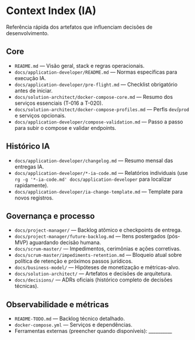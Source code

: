 # Context Index (IA)

Referência rápida dos artefatos que influenciam decisões de desenvolvimento.

## Core
- `README.md` — Visão geral, stack e regras operacionais.
- `docs/application-developer/README.md` — Normas específicas para execução IA.
- `docs/application-developer/pre-flight.md` — Checklist obrigatório antes de iniciar.
- `docs/solution-architect/docker-compose-core.md` — Resumo dos serviços essenciais (T-016 a T-020).
- `docs/solution-architect/docker-compose-profiles.md` — Perfis `dev`/`prod` e serviços opcionais.
- `docs/application-developer/compose-validation.md` — Passo a passo para subir o compose e validar endpoints.

## Histórico IA
- `docs/application-developer/changelog.md` — Resumo mensal das entregas IA.
- `docs/application-developer/*-ia-code.md` — Relatórios individuais (use `rg -g '*-ia-code.md' docs/application-developer` para localizar rapidamente).
- `docs/application-developer/ia-change-template.md` — Template para novos registros.

## Governança e processo
- `docs/project-manager/` — Backlog atômico e checkpoints de entrega.
- `docs/project-manager/future-backlog.md` — Itens postergados (pós-MVP) aguardando decisão humana.
- `docs/scrum-master/` — Impedimentos, cerimônias e ações corretivas.
- `docs/scrum-master/impediments-retention.md` — Bloqueio atual sobre política de retenção e próximos passos jurídicos.
- `docs/business-model/` — Hipóteses de monetização e métricas-alvo.
- `docs/solution-architect/` — Artefatos e decisões de arquitetura.
- `docs/decisions/` — ADRs oficiais (histórico completo de decisões técnicas).

## Observabilidade e métricas
- `README-TODO.md` — Backlog técnico detalhado.
- `docker-compose.yml` — Serviços e dependências.
- Ferramentas externas (preencher quando disponíveis): __________
